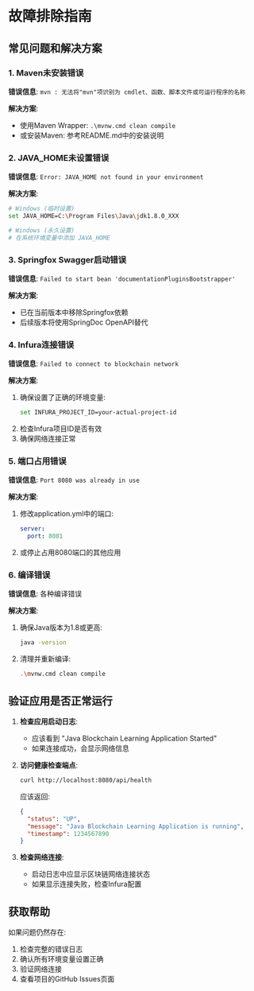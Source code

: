 # 故障排除指南

## 常见问题和解决方案

### 1. Maven未安装错误

**错误信息**: `mvn : 无法将"mvn"项识别为 cmdlet、函数、脚本文件或可运行程序的名称`

**解决方案**:
- 使用Maven Wrapper: `.\mvnw.cmd clean compile`
- 或安装Maven: 参考README.md中的安装说明

### 2. JAVA_HOME未设置错误

**错误信息**: `Error: JAVA_HOME not found in your environment`

**解决方案**:
```bash
# Windows (临时设置)
set JAVA_HOME=C:\Program Files\Java\jdk1.8.0_XXX

# Windows (永久设置)
# 在系统环境变量中添加 JAVA_HOME
```

### 3. Springfox Swagger启动错误

**错误信息**: `Failed to start bean 'documentationPluginsBootstrapper'`

**解决方案**: 
- 已在当前版本中移除Springfox依赖
- 后续版本将使用SpringDoc OpenAPI替代

### 4. Infura连接错误

**错误信息**: `Failed to connect to blockchain network`

**解决方案**:
1. 确保设置了正确的环境变量:
   ```bash
   set INFURA_PROJECT_ID=your-actual-project-id
   ```
2. 检查Infura项目ID是否有效
3. 确保网络连接正常

### 5. 端口占用错误

**错误信息**: `Port 8080 was already in use`

**解决方案**:
1. 修改application.yml中的端口:
   ```yaml
   server:
     port: 8081
   ```
2. 或停止占用8080端口的其他应用

### 6. 编译错误

**错误信息**: 各种编译错误

**解决方案**:
1. 确保Java版本为1.8或更高:
   ```bash
   java -version
   ```
2. 清理并重新编译:
   ```bash
   .\mvnw.cmd clean compile
   ```

## 验证应用是否正常运行

1. **检查应用启动日志**:
   - 应该看到 "Java Blockchain Learning Application Started"
   - 如果连接成功，会显示网络信息

2. **访问健康检查端点**:
   ```bash
   curl http://localhost:8080/api/health
   ```
   应该返回:
   ```json
   {
     "status": "UP",
     "message": "Java Blockchain Learning Application is running",
     "timestamp": 1234567890
   }
   ```

3. **检查网络连接**:
   - 启动日志中应显示区块链网络连接状态
   - 如果显示连接失败，检查Infura配置

## 获取帮助

如果问题仍然存在:
1. 检查完整的错误日志
2. 确认所有环境变量设置正确
3. 验证网络连接
4. 查看项目的GitHub Issues页面